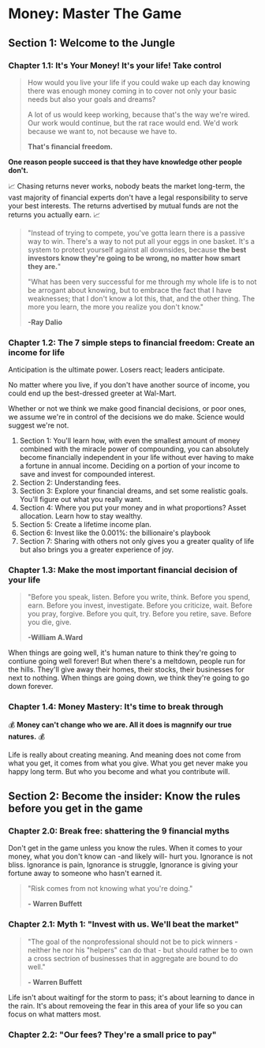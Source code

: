 # Money: Master The Game

## Section 1: Welcome to the Jungle

### Chapter 1.1: It's Your Money! It's your life! Take control

> How would you live your life if you could wake up each day knowing there was enough money coming in to cover not only your basic needs but also your goals and dreams? 
>
> A lot of us would keep working, because that's the way we're wired. Our work would continue, but the rat race would end. We'd work because we want to, not because we have to.
>
> **That's financial freedom.**

**One reason people succeed is that they have knowledge other people don't.**

📈 Chasing returns never works, nobody beats the market long-term, the vast majority of financial experts don't have a legal responsibility to serve your best interests. The returns advertised by mutual funds are not the returns you actually earn. 📈 

> "Instead of trying to compete, you've gotta learn there is a passive way to win. There's a way to not put all your eggs in one basket. It's a system to protect yourself against all downsides, because **the best investors know they're going to be wrong, no matter how smart they are.**"
>
> "What has been very successful for me through my whole life is to not be arrogant about knowing, but to embrace the fact that I have weaknesses; that I don't know a lot this, that, and the other thing. The more you learn, the more you realize you don't know."
>
> **-Ray Dalio**

### Chapter 1.2: The 7 simple steps to financial freedom: Create an income for life

Anticipation is the ultimate power. Losers react; leaders anticipate.

No matter where you live, if you don't have another source of income, you could end up the best-dressed greeter at Wal-Mart.

Whether or not we think we make good financial decisions, or poor ones, we assume we're in control of the decisions we do make. Science would suggest we're not.

1. Section 1: You'll learn how, with even the smallest amount of money combined with the miracle power of compounding, you can absolutely become financially independent in your life without ever having to make a fortune in annual income. Deciding on a portion of your income to save and invest for compounded interest.
2. Section 2: Understanding fees.
3. Section 3: Explore your financial dreams, and set some realistic goals. You'll figure out what you really want.
4. Section 4: Where you put your money and in what proportions? Asset allocation. Learn how to stay wealthy.
5. Section 5: Create a lifetime income plan.
6. Section 6: Invest like the 0.001%: the billionaire's playbook
7. Section 7: Sharing with others not only gives you a greater quality of life but also brings you a greater experience of joy.

### Chapter 1.3: Make the most important financial decision of your life

> "Before you speak, listen. Before you write, think. Before you spend, earn. Before you invest, investigate. Before you criticize, wait. Before you pray, forgive. Before you quit, try. Before you retire, save. Before you die, give.
>
> **-William A.Ward**

When things are going well, it's human nature to think they're going to contiune going well forever! But when there's a meltdown, people run for the hills. They'll give away their homes, their stocks, their businesses for next to nothing. When things are going down, we think they're going to go down forever.

### Chapter 1.4: Money Mastery: It's time to break through

💰 **Money can't change who we are. All it does is magnnify our true natures.** 💰

Life is really about creating meaning. And meaning does not come from what you get, it comes from what you give. What you get never make you happy long term. But who you become and what you contribute will.

## Section 2: Become the insider: Know the rules before you get in the game

### Chapter 2.0: Break free: shattering the 9 financial myths

Don't get in the game unless you know the rules. When it comes to your money, what you don't know can -and likely will- hurt you. Ignorance is not bliss. Ignorance is pain, Ignorance is struggle, Ignorance is giving your fortune away to someone who hasn't earned it.

> "Risk comes from not knowing what you're doing."
>
> **- Warren Buffett**

### Chapter 2.1: Myth 1: "Invest with us. We'll beat the market"

> "The goal of the nonprofessional should not be to pick winners - neither he nor his "helpers" can do that - but should rather be to own a cross sectrion of businesses that in aggregate are bound to do well."
>
> **- Warren Buffett**

Life isn't about waitingf for the storm to pass; it's about learning to dance in the rain. It's about removeing the fear in this area of your life so you can focus on what matters most.

### Chapter 2.2: "Our fees? They're a small price to pay"



